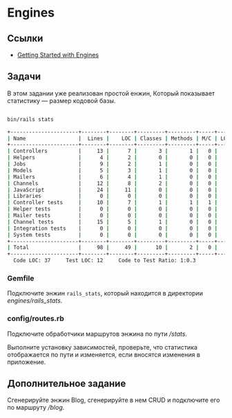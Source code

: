 # Engines

## Ссылки

* [Getting Started with Engines](https://guides.rubyonrails.org/engines.html)

## Задачи

В этом задании уже реализован простой енжин, Который показывает статистику — размер кодовой базы.

```bash

bin/rails stats

+----------------------+--------+--------+---------+---------+-----+-------+
| Name                 |  Lines |    LOC | Classes | Methods | M/C | LOC/M |
+----------------------+--------+--------+---------+---------+-----+-------+
| Controllers          |     13 |      7 |       3 |       1 |   0 |     5 |
| Helpers              |      4 |      2 |       0 |       0 |   0 |     0 |
| Jobs                 |      9 |      2 |       1 |       0 |   0 |     0 |
| Models               |      5 |      3 |       1 |       0 |   0 |     0 |
| Mailers              |      6 |      4 |       1 |       0 |   0 |     0 |
| Channels             |     12 |      8 |       2 |       0 |   0 |     0 |
| JavaScript           |     24 |     11 |       0 |       0 |   0 |     0 |
| Libraries            |      0 |      0 |       0 |       0 |   0 |     0 |
| Controller tests     |     10 |      7 |       1 |       1 |   1 |     5 |
| Helper tests         |      0 |      0 |       0 |       0 |   0 |     0 |
| Mailer tests         |      0 |      0 |       0 |       0 |   0 |     0 |
| Channel tests        |     15 |      5 |       1 |       0 |   0 |     0 |
| Integration tests    |      0 |      0 |       0 |       0 |   0 |     0 |
| System tests         |      0 |      0 |       0 |       0 |   0 |     0 |
+----------------------+--------+--------+---------+---------+-----+-------+
| Total                |     98 |     49 |      10 |       2 |   0 |    22 |
+----------------------+--------+--------+---------+---------+-----+-------+
  Code LOC: 37     Test LOC: 12     Code to Test Ratio: 1:0.3
```

### Gemfile

Подключите энжин `rails_stats`, который находится в директории *engines/rails_stats*.

### config/routes.rb

Подключите обработчики маршрутов энжина по пути */stats*.

Выполните установку зависимостей, проверьте, что статистика отображается по пути и изменяется, если вносятся изменения в приложение.

## Дополнительное задание

Сгенерируйте энжин Blog, сгенерируйте в нем CRUD и подключите его по маршруту */blog*.


